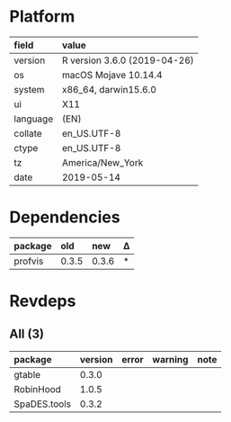 # Platform

|field    |value                        |
|:--------|:----------------------------|
|version  |R version 3.6.0 (2019-04-26) |
|os       |macOS Mojave 10.14.4         |
|system   |x86_64, darwin15.6.0         |
|ui       |X11                          |
|language |(EN)                         |
|collate  |en_US.UTF-8                  |
|ctype    |en_US.UTF-8                  |
|tz       |America/New_York             |
|date     |2019-05-14                   |

# Dependencies

|package |old   |new   |Δ  |
|:-------|:-----|:-----|:--|
|profvis |0.3.5 |0.3.6 |*  |

# Revdeps

## All (3)

|package      |version |error |warning |note |
|:------------|:-------|:-----|:-------|:----|
|gtable       |0.3.0   |      |        |     |
|RobinHood    |1.0.5   |      |        |     |
|SpaDES.tools |0.3.2   |      |        |     |

